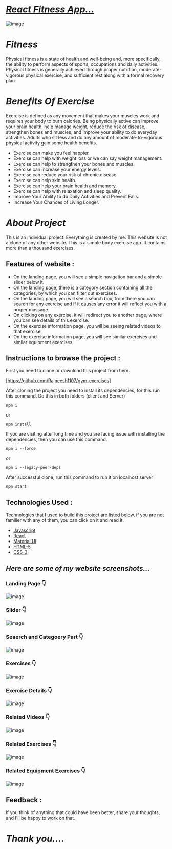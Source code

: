 # _[React Fitness App...](https://fitness-exercises-ai.netlify.app/)_
![image](https://github.com/Rajneesh1107/gym-exercises/assets/121326364/b7712b94-797a-4763-af01-cf60c4fb13df)

# _Fitness_
Physical fitness is a state of health and well-being and, more specifically, the ability to perform aspects of sports, occupations and daily activities. Physical fitness is generally achieved through proper nutrition, moderate-vigorous physical exercise, and sufficient rest along with a formal recovery plan.

# _Benefits Of Exercise_
Exercise is defined as any movement that makes your muscles work and requires your body to burn calories.
Being physically active can improve your brain health, help manage weight, reduce the risk of disease, strengthen bones and muscles, and improve your ability to do everyday activities. Adults who sit less and do any amount of moderate-to-vigorous physical activity gain some health benefits.

- Exercise can make you feel happier.
- Exercise can help with weight loss or we can say weight management.
- Exercise can help to strengthen your bones and muscles.
- Exercise can increase your energy levels.
- Exercise can reduce your risk of chronic disease.
- Exercise can help skin health.
- Exercise can help your brain health and memory.
- Exercise can help with relaxation and sleep quality.
- Improve Your Ability to do Daily Activities and Prevent Falls.
- Increase Your Chances of Living Longer.


# _About Project_

This is an individual project. Everything is created by me. This website is not a clone of any other website. This is a simple body exercise app. It contains more than a thousand exercises.


## Features of website :

- On the landing page, you will see a simple navigation bar and a simple slider below it.
- On the landing page, there is a category section containing all the categories, by which you can filter out exercises.
- On the landing page, you will see a search box, from there you can search for any exercise and if it causes any error it will reflect you with a proper massage.
- On clicking on any exercise, it will redirect you to another page, where you can see details of this exercise.
- On the exercise information page, you will be seeing related videos to that exercise.
- On the exercise information page, you will see similar exercises and similar equipment exercises.


## Instructions to browse the project :

First you need to clone or download this project from here.

[https://github.com/Rajneesh1107/gym-exercises]

After cloning the project you need to install its dependencies, for this run this command.
Do this in both folders (client and Server)

```
npm i
```

or

```
npm install
```

If you are visiting after long time and you are facing issue with installing the dependencies, then you can use this command.

```
npm i --force
```

or

```
npm i --legacy-peer-deps
```

After successful clone, run this command to run it on localhost server

```
npm start
```

## Technologies Used :

Technologies that I used to build this project are listed below, if you are not familier with any of them, you can click on it and read it.

- [Javascript](https://www.w3schools.com/js/default.asp)
- [React](https://reactjs.org/)
- [Material Ui](https://mui.com/)
- [HTML-5](https://www.w3schools.com/html/)
- [CSS-3](https://www.w3schools.com/css/default.asp)


## _Here are some of my website screenshots..._

### Landing Page 👇
![image](https://github.com/Rajneesh1107/gym-exercises/assets/121326364/e4ef8137-be2d-4310-977f-f87bb7ff8adf)

### Slider 👇
![image](https://github.com/Rajneesh1107/gym-exercises/assets/121326364/0aa595f7-8691-496d-8f8d-0ca4659e819d)

### Seaerch and Categoery Part 👇
![image](https://github.com/Rajneesh1107/gym-exercises/assets/121326364/053b58a0-7225-4554-bbf9-cdca9b724238)

### Exercises 👇
![image](https://github.com/Rajneesh1107/gym-exercises/assets/121326364/53abd296-e1e4-43df-adc1-846ddd4c0df0)

### Exercise Details 👇
![image](https://github.com/Rajneesh1107/gym-exercises/assets/121326364/2cbf8680-7cd4-4797-bba4-4e311267f268)

### Related Videos 👇
![image](https://github.com/Rajneesh1107/gym-exercises/assets/121326364/ac24188d-94db-4b4a-9738-c9c40aa8593c)

### Related Exercises 👇
![image](https://github.com/Rajneesh1107/gym-exercises/assets/121326364/67cbd1e8-cba9-42b7-bd4b-aff47e464b12)

### Related Equipment Exercises 👇
![image](https://github.com/Rajneesh1107/gym-exercises/assets/121326364/c40e0e68-1d9d-477c-be04-964e16dc571e)






## Feedback :

If you think of anything that could have been better, share your thoughts, and I'll be happy to work on that.

# _Thank you...._


